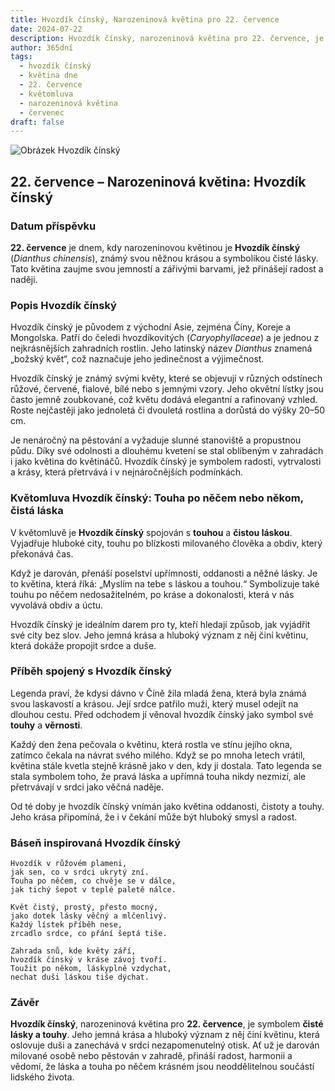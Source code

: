 ```yaml
---
title: Hvozdík čínský, Narozeninová květina pro 22. července
date: 2024-07-22
description: Hvozdík čínský, narozeninová květina pro 22. července, je symbolem Touha po něčem nebo někom, čistá láska. Objevte její jedinečný význam, fascinující příběhy a poezii, která oslavuje její krásu.
author: 365dní
tags:
  - hvozdík čínský
  - květina dne
  - 22. července
  - květomluva
  - narozeninová květina
  - červenec
draft: false
---
```


![Obrázek Hvozdík čínský](https://cdn.pixabay.com/photo/2015/08/12/12/04/dianthus-885812_640.jpg#center)


## 22. července – Narozeninová květina: Hvozdík čínský

### Datum příspěvku

**22. července** je dnem, kdy narozeninovou květinou je **Hvozdík čínský** (_Dianthus chinensis_), známý svou něžnou krásou a symbolikou čisté lásky. Tato květina zaujme svou jemností a zářivými barvami, jež přinášejí radost a naději.

### Popis Hvozdík čínský

Hvozdík čínský je původem z východní Asie, zejména Číny, Koreje a Mongolska. Patří do čeledi hvozdíkovitých (_Caryophyllaceae_) a je jednou z nejkrásnějších zahradních rostlin. Jeho latinský název _Dianthus_ znamená „božský květ“, což naznačuje jeho jedinečnost a výjimečnost.

Hvozdík čínský je známý svými květy, které se objevují v různých odstínech růžové, červené, fialové, bílé nebo s jemnými vzory. Jeho okvětní lístky jsou často jemně zoubkované, což květu dodává elegantní a rafinovaný vzhled. Roste nejčastěji jako jednoletá či dvouletá rostlina a dorůstá do výšky 20–50 cm.

Je nenáročný na pěstování a vyžaduje slunné stanoviště a propustnou půdu. Díky své odolnosti a dlouhému kvetení se stal oblíbeným v zahradách i jako květina do květináčů. Hvozdík čínský je symbolem radosti, vytrvalosti a krásy, která přetrvává i v nejnáročnějších podmínkách.

### Květomluva Hvozdík čínský: Touha po něčem nebo někom, čistá láska

V květomluvě je **Hvozdík čínský** spojován s **touhou** a **čistou láskou**. Vyjadřuje hluboké city, touhu po blízkosti milovaného člověka a obdiv, který překonává čas.

Když je darován, přenáší poselství upřímnosti, oddanosti a něžné lásky. Je to květina, která říká: „Myslím na tebe s láskou a touhou.“ Symbolizuje také touhu po něčem nedosažitelném, po kráse a dokonalosti, která v nás vyvolává obdiv a úctu.

Hvozdík čínský je ideálním darem pro ty, kteří hledají způsob, jak vyjádřit své city bez slov. Jeho jemná krása a hluboký význam z něj činí květinu, která dokáže propojit srdce a duše.

### Příběh spojený s Hvozdík čínský

Legenda praví, že kdysi dávno v Číně žila mladá žena, která byla známá svou laskavostí a krásou. Její srdce patřilo muži, který musel odejít na dlouhou cestu. Před odchodem jí věnoval hvozdík čínský jako symbol své **touhy** a **věrnosti**.

Každý den žena pečovala o květinu, která rostla ve stínu jejího okna, zatímco čekala na návrat svého milého. Když se po mnoha letech vrátil, květina stále kvetla stejně krásně jako v den, kdy ji dostala. Tato legenda se stala symbolem toho, že pravá láska a upřímná touha nikdy nezmizí, ale přetrvávají v srdci jako věčná naděje.

Od té doby je hvozdík čínský vnímán jako květina oddanosti, čistoty a touhy. Jeho krása připomíná, že i v čekání může být hluboký smysl a radost.

### Báseň inspirovaná Hvozdík čínský

```
Hvozdík v růžovém plameni,  
jak sen, co v srdci ukrytý zní.  
Touha po něčem, co chvěje se v dálce,  
jak tichý šepot v teplé paletě nálce.  

Květ čistý, prostý, přesto mocný,  
jako dotek lásky věčný a mlčenlivý.  
Každý lístek příběh nese,  
zrcadlo srdce, co přání šeptá tiše.  

Zahrada snů, kde květy září,  
hvozdík čínský v kráse závoj tvoří.  
Toužit po někom, láskyplně vzdychat,  
nechat duši láskou tiše dýchat.  
```

### Závěr

**Hvozdík čínský**, narozeninová květina pro **22. července**, je symbolem **čisté lásky a touhy**. Jeho jemná krása a hluboký význam z něj činí květinu, která oslovuje duši a zanechává v srdci nezapomenutelný otisk. Ať už je darován milované osobě nebo pěstován v zahradě, přináší radost, harmonii a vědomí, že láska a touha po něčem krásném jsou neoddělitelnou součástí lidského života.